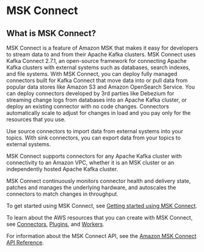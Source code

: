 # MSK Connect<a name="msk-connect"></a>

## What is MSK Connect?<a name="what-is-mkc"></a>

MSK Connect is a feature of Amazon MSK that makes it easy for developers to stream data to and from their Apache Kafka clusters\. MSK Connect uses Kafka Connect 2\.7\.1, an open\-source framework for connecting Apache Kafka clusters with external systems such as databases, search indexes, and file systems\. With MSK Connect, you can deploy fully managed connectors built for Kafka Connect that move data into or pull data from popular data stores like Amazon S3 and Amazon OpenSearch Service\. You can deploy connectors developed by 3rd parties like Debezium for streaming change logs from databases into an Apache Kafka cluster, or deploy an existing connector with no code changes\. Connectors automatically scale to adjust for changes in load and you pay only for the resources that you use\.

Use source connectors to import data from external systems into your topics\. With sink connectors, you can export data from your topics to external systems\.

MSK Connect supports connectors for any Apache Kafka cluster with connectivity to an Amazon VPC, whether it is an MSK cluster or an independently hosted Apache Kafka cluster\. 

MSK Connect continuously monitors connector health and delivery state, patches and manages the underlying hardware, and autoscales the connectors to match changes in throughput\.

To get started using MSK Connect, see [Getting started using MSK Connect](msk-connect-getting-started.md)\. 

To learn about the AWS resources that you can create with MSK Connect, see [Connectors](msk-connect-connectors.md), [Plugins](msk-connect-plugins.md), and [Workers](msk-connect-workers.md)\.

For information about the MSK Connect API, see the [Amazon MSK Connect API Reference](https://docs.aws.amazon.com/MSKC/latest/mskc/Welcome.html)\. 